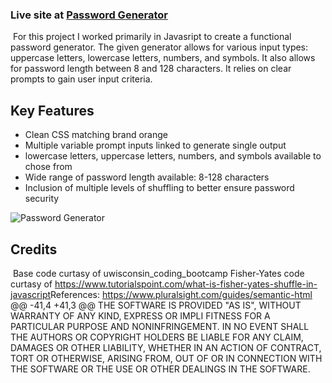 ### Live site at [Password Generator](https://cgsdesign.github.io/passwordGen/.)
​
For this project I worked primarily in Javasript to create a functional password generator. The given generator allows for various input types: uppercase letters, lowercase letters, numbers, and symbols. It also allows for password length between 8 and 128 characters. It relies on clear prompts to gain user input criteria.
​
## Key Features
* Clean CSS matching brand orange
* Multiple variable prompt inputs linked to generate single output
* lowercase letters, uppercase letters, numbers, and symbols available to chose from 
* Wide range of password length available: 8-128 characters
* Inclusion of multiple levels of shuffling to better ensure password security



![Password Generator](assets/images/HoriseonServicesMockup.png)

## Credits
​
Base code curtasy of uwisconsin_coding_bootcamp
Fisher-Yates code curtasy of https://www.tutorialspoint.com/what-is-fisher-yates-shuffle-in-javascript
​
​References: 
​https://www.pluralsight.com/guides/semantic-html
@@ -41,4 +41,3 @@ THE SOFTWARE IS PROVIDED "AS IS", WITHOUT WARRANTY OF ANY KIND, EXPRESS OR IMPLI
FITNESS FOR A PARTICULAR PURPOSE AND NONINFRINGEMENT. IN NO EVENT SHALL THE
AUTHORS OR COPYRIGHT HOLDERS BE LIABLE FOR ANY CLAIM, DAMAGES OR OTHER
LIABILITY, WHETHER IN AN ACTION OF CONTRACT, TORT OR OTHERWISE, ARISING FROM, OUT OF OR IN CONNECTION WITH THE SOFTWARE OR THE USE OR OTHER DEALINGS IN THE SOFTWARE.
